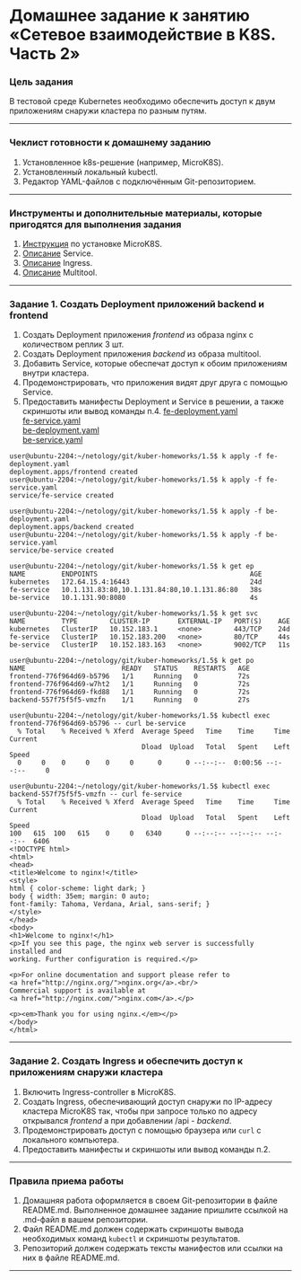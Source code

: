 # Домашнее задание к занятию «Сетевое взаимодействие в K8S. Часть 2»

### Цель задания

В тестовой среде Kubernetes необходимо обеспечить доступ к двум приложениям снаружи кластера по разным путям.

------

### Чеклист готовности к домашнему заданию

1. Установленное k8s-решение (например, MicroK8S).
2. Установленный локальный kubectl.
3. Редактор YAML-файлов с подключённым Git-репозиторием.

------

### Инструменты и дополнительные материалы, которые пригодятся для выполнения задания

1. [Инструкция](https://microk8s.io/docs/getting-started) по установке MicroK8S.
2. [Описание](https://kubernetes.io/docs/concepts/services-networking/service/) Service.
3. [Описание](https://kubernetes.io/docs/concepts/services-networking/ingress/) Ingress.
4. [Описание](https://github.com/wbitt/Network-MultiTool) Multitool.

------

### Задание 1. Создать Deployment приложений backend и frontend

1. Создать Deployment приложения _frontend_ из образа nginx с количеством реплик 3 шт.  
2. Создать Deployment приложения _backend_ из образа multitool.  
3. Добавить Service, которые обеспечат доступ к обоим приложениям внутри кластера.  
4. Продемонстрировать, что приложения видят друг друга с помощью Service.
5. Предоставить манифесты Deployment и Service в решении, а также скриншоты или вывод команды п.4.
[fe-deployment.yaml]()  
[fe-service.yaml]()  
[be-deployment.yaml]()   
[be-service.yaml]()   
```
user@ubuntu-2204:~/netology/git/kuber-homeworks/1.5$ k apply -f fe-deployment.yaml
deployment.apps/frontend created
user@ubuntu-2204:~/netology/git/kuber-homeworks/1.5$ k apply -f fe-service.yaml
service/fe-service created

user@ubuntu-2204:~/netology/git/kuber-homeworks/1.5$ k apply -f be-deployment.yaml
deployment.apps/backend created
user@ubuntu-2204:~/netology/git/kuber-homeworks/1.5$ k apply -f be-service.yaml
service/be-service created

user@ubuntu-2204:~/netology/git/kuber-homeworks/1.5$ k get ep
NAME         ENDPOINTS                                      AGE
kubernetes   172.64.15.4:16443                              24d
fe-service   10.1.131.83:80,10.1.131.84:80,10.1.131.86:80   38s
be-service   10.1.131.90:8080                               4s

user@ubuntu-2204:~/netology/git/kuber-homeworks/1.5$ k get svc
NAME         TYPE        CLUSTER-IP       EXTERNAL-IP   PORT(S)    AGE
kubernetes   ClusterIP   10.152.183.1     <none>        443/TCP    24d
fe-service   ClusterIP   10.152.183.200   <none>        80/TCP     44s
be-service   ClusterIP   10.152.183.163   <none>        9002/TCP   11s

user@ubuntu-2204:~/netology/git/kuber-homeworks/1.5$ k get po
NAME                        READY   STATUS    RESTARTS   AGE
frontend-776f964d69-b5796   1/1     Running   0          72s
frontend-776f964d69-w7ht2   1/1     Running   0          72s
frontend-776f964d69-fkd88   1/1     Running   0          72s
backend-557f75f5f5-vmzfn    1/1     Running   0          27s

user@ubuntu-2204:~/netology/git/kuber-homeworks/1.5$ kubectl exec frontend-776f964d69-b5796 -- curl be-service
  % Total    % Received % Xferd  Average Speed   Time    Time     Time  Current
                                 Dload  Upload   Total   Spent    Left  Speed
  0     0    0     0    0     0      0      0 --:--:--  0:00:56 --:--:--     0
  
user@ubuntu-2204:~/netology/git/kuber-homeworks/1.5$ kubectl exec backend-557f75f5f5-vmzfn -- curl fe-service
  % Total    % Received % Xferd  Average Speed   Time    Time     Time  Current
                                 Dload  Upload   Total   Spent    Left  Speed
100   615  100   615    0     0   6340      0 --:--:-- --:--:-- --:--:--  6406
<!DOCTYPE html>
<html>
<head>
<title>Welcome to nginx!</title>
<style>
html { color-scheme: light dark; }
body { width: 35em; margin: 0 auto;
font-family: Tahoma, Verdana, Arial, sans-serif; }
</style>
</head>
<body>
<h1>Welcome to nginx!</h1>
<p>If you see this page, the nginx web server is successfully installed and
working. Further configuration is required.</p>

<p>For online documentation and support please refer to
<a href="http://nginx.org/">nginx.org</a>.<br/>
Commercial support is available at
<a href="http://nginx.com/">nginx.com</a>.</p>

<p><em>Thank you for using nginx.</em></p>
</body>
</html>
```

------

### Задание 2. Создать Ingress и обеспечить доступ к приложениям снаружи кластера

1. Включить Ingress-controller в MicroK8S.
2. Создать Ingress, обеспечивающий доступ снаружи по IP-адресу кластера MicroK8S так, чтобы при запросе только по адресу открывался _frontend_ а при добавлении /api - _backend_.
3. Продемонстрировать доступ с помощью браузера или `curl` с локального компьютера.
4. Предоставить манифесты и скриншоты или вывод команды п.2.

------

### Правила приема работы

1. Домашняя работа оформляется в своем Git-репозитории в файле README.md. Выполненное домашнее задание пришлите ссылкой на .md-файл в вашем репозитории.
2. Файл README.md должен содержать скриншоты вывода необходимых команд `kubectl` и скриншоты результатов.
3. Репозиторий должен содержать тексты манифестов или ссылки на них в файле README.md.

------

